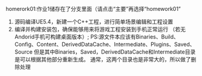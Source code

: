 homerork01:作业1储存在了分支里面（请点击“主要”再选择“homework01”
1. 源码编译UE5.4，新建一个C++工程，进行简单场景编辑和工程设置
2. 编译并构建安装包，确保能够用来将游戏工程安装到手机正常运行
（若无Andorid手机可构建桌面版本）;
PS:源文件本应该有Binaries、Build、Config、Content、DerivedDataCache、Intermediate、Plugins、Saved、Source
但是其中Binaries，Saved，DerivedDataCache和Intermediate目录是可以根据其他部分重新生成。
通常，这两个目录也是非常大的，所以做了删除处理
